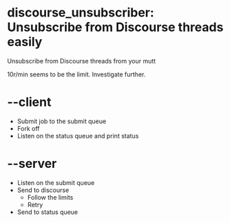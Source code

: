 # discourse_unsubscriber: Unsubscribe from Discourse threads easily

Unsubscribe from Discourse threads from your mutt

10r/min seems to be the limit. Investigate further.

# --client
* Submit job to the submit queue
* Fork off
* Listen on the status queue and print status
# --server
* Listen on the submit queue
* Send to discourse
  * Follow the limits
  * Retry
* Send to status queue
